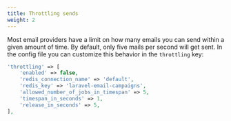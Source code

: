 ```yaml
---
title: Throttling sends
weight: 2
---
```


Most email providers have a limit on how many emails you can send within a given amount of time. By default, only five mails per second will get sent. In the config file you can customize this behavior in the `throttling` key:

```php
'throttling' => [
    'enabled' => false,
    'redis_connection_name' => 'default',
    'redis_key' => 'laravel-email-campaigns',
    'allowed_number_of_jobs_in_timespan' => 5,
    'timespan_in_seconds' => 1,
    'release_in_seconds' => 5,
],
```
